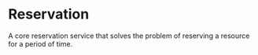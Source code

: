 # Reservation
A core reservation service that solves the problem of reserving a resource for a period of time.
